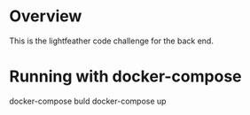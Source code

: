 # Overview
This is the lightfeather code challenge for the back end.

# Running with docker-compose
docker-compose buld
docker-compose up